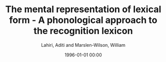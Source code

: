 ---
layout: post
title: The mental representation of lexical form - A phonological approach to the recognition lexicon

date: 1996-01-01 00:00
author: Lahiri, Aditi and Marslen-Wilson, William
journal: Cognition

year: 1991
---